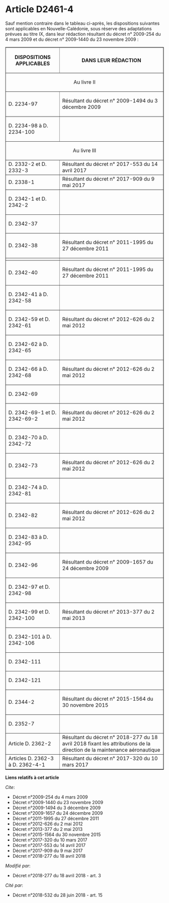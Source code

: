 # Article D2461-4

Sauf mention contraire dans le tableau ci-après, les dispositions suivantes sont applicables en Nouvelle-Calédonie, sous
réserve des  adaptations prévues au titre IX, dans leur rédaction résultant du  décret n° 2009-254 du 4 mars 2009 et du
décret n° 2009-1440 du 23 novembre 2009 : 

<table border="1">
  <tbody>
    <tr>
      <th>

DISPOSITIONS APPLICABLES </th>
      <th>

DANS LEUR RÉDACTION </th>
    </tr>
    <tr>
      <td align="center" colspan="2">

Au livre II </td>
    </tr>
    <tr>
      <td align="left">

D. 2234-97 </td>
      <td align="left">

Résultant du décret n° 2009-1494 du 3 décembre 2009</td>
    </tr>
    <tr>
      <td align="left">

D. 2234-98 à D. 2234-100 </td>
      <td align="left">
    </td></tr>
    <tr>
      <td colspan="2" align="center">

Au livre III </td>
    </tr>
    <tr>
      <td align="left">D. 2332-2 et D. 2332-3 </td>
      <td align="left">Résultant du décret n° 2017-553 du 14 avril 2017</td>
    </tr>
    <tr>
      <td align="left">D. 2338-1 </td>
      <td align="left">Résultant du décret n° 2017-909 du 9 mai 2017</td>
    </tr>
    <tr>
      <td align="left">

D. 2342-1 et D. 2342-2 </td>
      <td align="left">
    </td></tr>
    <tr>
      <td align="left">

D. 2342-37 </td>
      <td align="left">
    </td></tr>
    <tr>
      <td align="left">

D. 2342-38 </td>
      <td align="left">

Résultant du décret n° 2011-1995 du 27 décembre 2011</td>
    </tr>
    <tr>
      <td align="left">
      </td><td align="left">
    </td></tr>
    <tr>
      <td align="left">

D. 2342-40 </td>
      <td align="left">

Résultant du décret n° 2011-1995 du 27 décembre 2011</td>
    </tr>
    <tr>
      <td align="left">

D. 2342-41 à D. 2342-58 </td>
      <td align="left">
    </td></tr>
    <tr>
      <td align="left">

D. 2342-59 et D. 2342-61 </td>
      <td align="left">

Résultant du décret n° 2012-626 du 2 mai 2012</td>
    </tr>
    <tr>
      <td align="left">

D. 2342-62 à D. 2342-65 </td>
      <td align="left">
    </td></tr>
    <tr>
      <td align="left">

D. 2342-66 à D. 2342-68 </td>
      <td align="left">

Résultant du décret n° 2012-626 du 2 mai 2012</td>
    </tr>
    <tr>
      <td align="left">

D. 2342-69 </td>
      <td align="left">
    </td></tr>
    <tr>
      <td align="left">

D. 2342-69-1 et D. 2342-69-2 </td>
      <td align="left">

Résultant du  décret n° 2012-626 du 2 mai 2012 </td>
    </tr>
    <tr>
      <td align="left">

D. 2342-70 à D. 2342-72 </td>
      <td align="left">
    </td></tr>
    <tr>
      <td align="left">

D. 2342-73 </td>
      <td align="left">

Résultant du décret n° 2012-626 du 2 mai 2012</td>
    </tr>
    <tr>
      <td align="left">

D. 2342-74 à D. 2342-81 </td>
      <td align="left">
    </td></tr>
    <tr>
      <td align="left">

D. 2342-82 </td>
      <td align="left">

Résultant du  décret n° 2012-626 du 2 mai 2012 </td>
    </tr>
    <tr>
      <td align="left">

D. 2342-83 à D. 2342-95 </td>
      <td align="left">
    </td></tr>
    <tr>
      <td align="left">

D. 2342-96 </td>
      <td align="left">

Résultant du décret n° 2009-1657 du 24 décembre 2009</td>
    </tr>
    <tr>
      <td align="left">

D. 2342-97 et D. 2342-98 </td>
      <td align="left">
    </td></tr>
    <tr>
      <td align="left">

D. 2342-99 et D. 2342-100 </td>
      <td align="left">

Résultant du décret n° 2013-377 du 2 mai 2013</td>
    </tr>
    <tr>
      <td align="left">

D. 2342-101 à D. 2342-106 </td>
      <td align="left">

</td>
    </tr>
    <tr>
      <td align="left">

D. 2342-111 </td>
      <td align="left">
    </td></tr>
    <tr>
      <td align="left">

D. 2342-121 </td>
      <td align="left">
    </td></tr>
    <tr>
      <td align="left">

D. 2344-2 </td>
      <td align="left">

Résultant du décret n° 2015-1564 du 30 novembre 2015</td>
    </tr>
    <tr>
      <td align="left">

D. 2352-7 </td>
      <td align="left">
    </td></tr>
    <tr>
      <td align="left">Article D. 2362-2 </td>
      <td align="left">Résultant du décret n° 2018-277 du 18 avril 2018 fixant les attributions de la direction de la
maintenance aéronautique </td>
    </tr>
    <tr>
      <td align="left">Articles D. 2362-3 à D. 2362-4-1 </td>
      <td align="left">Résultant du décret n° 2017-320 du 10 mars 2017</td>
    </tr>
  </tbody>
</table>

**Liens relatifs à cet article**

_Cite_:

  - Décret n°2009-254 du 4 mars 2009
  - Décret n°2009-1440 du 23 novembre 2009
  - Décret n°2009-1494 du 3 décembre 2009
  - Décret n°2009-1657 du 24 décembre 2009
  - Décret n°2011-1995 du 27 décembre 2011
  - Décret n°2012-626 du 2 mai 2012
  - Décret n°2013-377 du 2 mai 2013
  - Décret n°2015-1564 du 30 novembre 2015
  - Décret n°2017-320 du 10 mars 2017
  - Décret n°2017-553 du 14 avril 2017
  - Décret n°2017-909 du 9 mai 2017
  - Décret n°2018-277 du 18 avril 2018

_Modifié par_:

  - Décret n°2018-277 du 18 avril 2018 - art. 3

_Cité par_:

  - Décret n°2018-532 du 28 juin 2018 - art. 15
